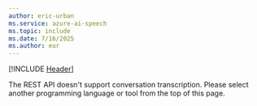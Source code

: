 ```yaml
---
author: eric-urban
ms.service: azure-ai-speech
ms.topic: include
ms.date: 7/16/2025
ms.author: eur
---
```


[!INCLUDE [Header](../../common/rest.md)]

The REST API doesn't support conversation transcription. Please select another programming language or tool from the top of this page. 
